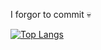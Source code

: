 
<!--
**iLoveHanekawa/iLoveHanekawa** is a ✨ _special_ ✨ repository because its `README.md` (this file) appears on your GitHub profile.

Here are some ideas to get you started:

- 🔭 I’m currently working on ...
- 🌱 I’m currently learning ...
- 👯 I’m looking to collaborate on ...
- 🤔 I’m looking for help with ...
- 💬 Ask me about ...
- 📫 How to reach me: ...
- 😄 Pronouns: ...
- ⚡ Fun fact: ...
-->
I forgor to commit 💀

[![Top Langs](https://github-readme-stats.vercel.app/api/top-langs/?username=iLoveHanekawa&layout=compact&theme=vision-friendly-dark)](https://github.com/anuraghazra/github-readme-stats)                                                                                                                                                      
                                                                                                                                                
